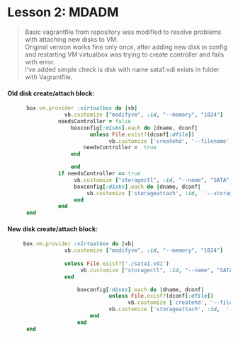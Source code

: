 # Lesson 2: MDADM

> Basic vagrantfile from repository was modified to resolve problems with attaching new disks to VM.  
> Original version works fine only once, after adding new disk in config and restarting VM virtualbox was trying to create controller and fails with error.  
> I've added simple check is disk with name sata1.vdi exists in folder with Vagrantfile.
  
#### Old disk create/attach block:
  
```ruby
      box.vm.provider :virtualbox do |vb|
            	  vb.customize ["modifyvm", :id, "--memory", "1024"]
                needsController = false
		            boxconfig[:disks].each do |dname, dconf|
			              unless File.exist?(dconf[:dfile])
				                vb.customize ['createhd', '--filename', dconf[:dfile], '--variant', 'Fixed', '--size', dconf[:size]]
                        needsController =  true
                    end

		            end
                if needsController == true
                     vb.customize ["storagectl", :id, "--name", "SATA", "--add", "sata" ]
                     boxconfig[:disks].each do |dname, dconf|
                         vb.customize ['storageattach', :id,  '--storagectl', 'SATA', '--port', dconf[:port], '--device', 0, '--type', 'hdd', '--medium', dconf[:dfile]]
                     end
                end
      end
```
  
#### New disk create/attach block:
  
```ruby
     box.vm.provider :virtualbox do |vb|
                  vb.customize ["modifyvm", :id, "--memory", "1024"]
                               
                  unless File.exist?('./sata1.vdi')
                       vb.customize ["storagectl", :id, "--name", "SATA", "--add", "sata" ]
                  end

		              boxconfig[:disks].each do |dname, dconf|
			                    unless File.exist?(dconf[:dfile])
			                          vb.customize ['createhd', '--filename', dconf[:dfile], '--variant', 'Fixed', '--size', dconf[:size]]
                                vb.customize ['storageattach', :id,  '--storagectl', 'SATA', '--port', dconf[:port], '--device', 0, '--type', 'hdd', '--medium', dconf[:dfile]]
                          end
		              end
      end
```
